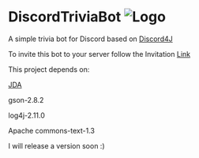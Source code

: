 # DiscordTriviaBot ![Logo](https://cdn.discordapp.com/app-icons/441072535413719041/1d3c39467cbd0c85703fdb25b4fb256d.png)
A simple trivia bot for Discord based on [Discord4J](https://github.com/Discord4J/Discord4J)



To invite this bot to your server follow the Invitation [Link](https://discordapp.com/oauth2/authorize?client_id=441072535413719041&scope=bot&permissions=268486656)

This project depends on:

[JDA](https://github.com/DV8FromTheWorld/JDA)

gson-2.8.2

log4j-2.11.0

Apache commons-text-1.3

I will release a version soon :)
